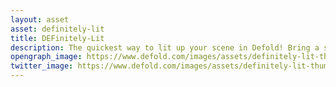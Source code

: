 ```yaml
---
layout: asset
asset: definitely-lit
title: DEFinitely-Lit
description: The quickest way to lit up your scene in Defold! Bring a sun and light sources to your scene and apply lighting scripts to your object to bring light into your game!
opengraph_image: https://www.defold.com/images/assets/definitely-lit-thumb.png
twitter_image: https://www.defold.com/images/assets/definitely-lit-thumb.png
---
```

